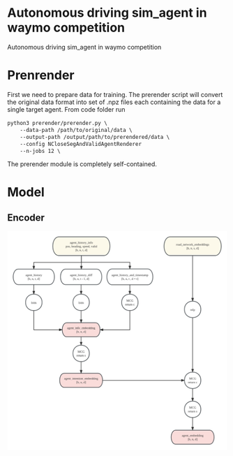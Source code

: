 # Autonomous driving sim_agent in waymo competition
Autonomous driving sim_agent in waymo competition

# Prenrender
First we need to prepare data for training. The prerender script will convert the original data format into set of .npz files each containing the data for a single target agent. From code folder run
```
python3 prerender/prerender.py \
    --data-path /path/to/original/data \
    --output-path /output/path/to/prerendered/data \
    --config NCloseSegAndValidAgentRenderer
    --n-jobs 12 \
```
The prerender module is completely self-contained.

# Model
## Encoder
![image](docs/encoder.jpg)